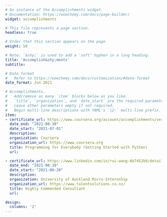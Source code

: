 ```yaml
---
# An instance of the Accomplishments widget.
# Documentation: https://wowchemy.com/docs/page-builder/
widget: accomplishments

# This file represents a page section.
headless: true

# Order that this section appears on the page.
weight: 50

# Note: `&shy;` is used to add a 'soft' hyphen in a long heading.
title: 'Accomplish&shy;ments'
subtitle:

# Date format
#   Refer to https://wowchemy.com/docs/customization/#date-format
date_format: Jun 2021

# Accomplishments.
#   Add/remove as many `item` blocks below as you like.
#   `title`, `organization`, and `date_start` are the required parameters.
#   Leave other parameters empty if not required.
#   Begin multi-line descriptions with YAML's `|2-` multi-line prefix.
item:
- certificate_url: https://www.coursera.org/account/accomplishments/verify/BPTMVSPAAFME
  date_end: "2021-08-30"
  date_start: "2021-07-01"
  description: 
  organization: Coursera
  organization_url: https://www.coursera.org
  title: Programming for Everybody (Getting Started with Python)
  url: 

- certificate_url: https://www.linkedin.com/in/rui-wang-6b7452b9/details/experience/1809184404/multiple-media-viewer/?treasuryMediaId=1635465425116
  date_end: "2021-08-10"
  date_start: "2021-06-20"
  description: 
  organization: University of Auckland Micro-Internship 
  organization_url: https://www.talentsolutions.co.nz/
  title: Highly Commended Consultant
  url: 

design:
  columns: '2' 
---
```

